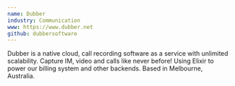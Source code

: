 ```yaml
---
name: Dubber
industry: Communication
www: https://www.dubber.net
github: dubbersoftware
---
```

Dubber is a native cloud, call recording software as a service with unlimited scalability. Capture IM, video and calls like never before! Using Elixir to power our billing system and other backends. Based in Melbourne, Australia.
